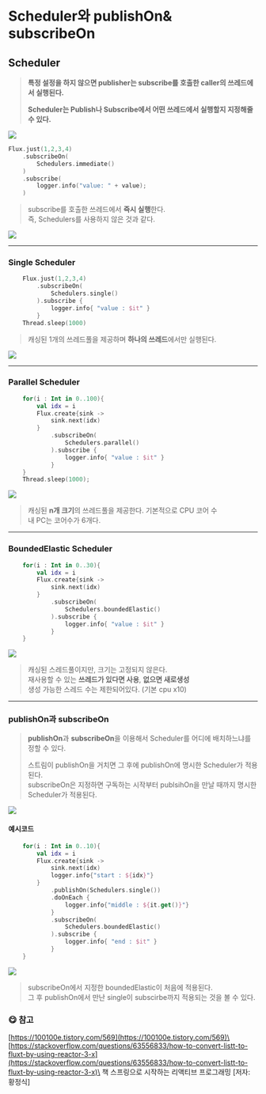 # Scheduler와 publishOn& subscribeOn

## Scheduler <a href="#scheduler" id="scheduler"></a>

> **특정 설정을 하지 않으면 publisher는 subscribe를 호출한 caller의 쓰레드에서 실행된다.**
>
> **Scheduler는 Publish나 Subscribe에서 어떤 쓰레드에서 실행할지 지정해줄 수 있다.**

![](https://velog.velcdn.com/images/van1164/post/542d0753-90a3-4724-84a3-b120242ae69c/image.png)

```kotlin
Flux.just(1,2,3,4)
	.subscribeOn(
    	Schedulers.immediate()
    )
    .subscribe(
    	logger.info("value: " + value);
    )
```

> subscribe를 호출한 쓰레드에서 **즉시 실행**한다.\
> 즉, Schedulers를 사용하지 않은 것과 같다.

![](https://velog.velcdn.com/images/van1164/post/44fb4126-98f2-4528-ba90-0be16a7380d6/image.png)

***

### Single Scheduler <a href="#single-scheduler" id="single-scheduler"></a>

```kotlin
	Flux.just(1,2,3,4)
		.subscribeOn(
			Schedulers.single()
		).subscribe {
			logger.info{ "value : $it" }
		}
	Thread.sleep(1000)
```

> 캐싱된 1개의 쓰레드풀을 제공하며 **하나의 쓰레드**에서만 실행된다.

![](https://velog.velcdn.com/images/van1164/post/cbf816c7-6c6c-4254-8bde-9550ca9a0cef/image.png)

***

### Parallel Scheduler <a href="#parallel-scheduler" id="parallel-scheduler"></a>

```kotlin
	for(i : Int in 0..100){
		val idx = i
		Flux.create{sink ->
			sink.next(idx)
		}
			.subscribeOn(
				Schedulers.parallel()
			).subscribe {
				logger.info{ "value : $it" }
			}
	}
    Thread.sleep(1000);
```

![](https://velog.velcdn.com/images/van1164/post/cad1f1a9-97be-4913-a083-6ae389f74463/image.png)

> 캐싱된 **n개 크기**의 쓰레드풀을 제공한다. 기본적으로 CPU 코어 수\
> 내 PC는 코어수가 6개다.

***

### BoundedElastic Scheduler <a href="#boundedelastic-scheduler" id="boundedelastic-scheduler"></a>

```kotlin
	for(i : Int in 0..30){
		val idx = i
		Flux.create{sink ->
			sink.next(idx)
		}
			.subscribeOn(
				Schedulers.boundedElastic()
			).subscribe {
				logger.info{ "value : $it" }
			}
	}
```

![](https://velog.velcdn.com/images/van1164/post/c4970e65-5890-462f-9e35-5f1801ed85ef/image.png)

> 캐싱된 스레드풀이지만, 크기는 고정되지 않은다.\
> 재사용할 수 있는 **쓰레드가 있다면 사용**, **없으면 새로생성**\
> 생성 가능한 스레드 수는 제한되어있다. (기본 cpu x10)

***

### publishOn과 subscribeOn <a href="#publishon-subscribeon" id="publishon-subscribeon"></a>

> **publishOn**과 **subscribeOn**을 이용해서 Scheduler를 어디에 배치하느냐를 정할 수 있다.
>
> 스트림이 publishOn을 거치면 그 후에 publishOn에 명시한 Scheduler가 적용된다.\
> subscribeOn은 지정하면 구독하는 시작부터 publsihOn을 만날 때까지 명시한 Scheduler가 적용된다.

![](https://velog.velcdn.com/images/van1164/post/39e53189-e3a8-4301-94fb-1f5d528df4fe/image.png)

#### 예시코드 <a href="#undefined" id="undefined"></a>

```kotlin
	for(i : Int in 0..10){
		val idx = i
		Flux.create{sink ->
			sink.next(idx)
			logger.info{"start : ${idx}"}
		}
			.publishOn(Schedulers.single())
			.doOnEach {
				logger.info{"middle : ${it.get()}"}
			}
			.subscribeOn(
				Schedulers.boundedElastic()
			).subscribe {
				logger.info{ "end : $it" }
			}
	}
```

![](https://velog.velcdn.com/images/van1164/post/b1f0b3b7-0c95-4cee-af95-78f2b6c0db9e/image.png)

> subscribeOn에서 지정한 boundedElastic이 처음에 적용된다.\
> 그 후 publishOn에서 만난 single이 subscirbe까지 적용되는 것을 볼 수 있다.

### 😋 참고 <a href="#undefined" id="undefined"></a>

[https://100100e.tistory.com/569](https://100100e.tistory.com/569)\
[https://stackoverflow.com/questions/63556833/how-to-convert-listt-to-fluxt-by-using-reactor-3-x](https://stackoverflow.com/questions/63556833/how-to-convert-listt-to-fluxt-by-using-reactor-3-x)\
책 스프링으로 시작하는 리액티브 프로그래밍 \[저자: 황정식]
